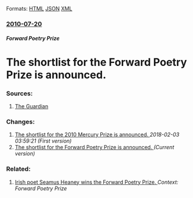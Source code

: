 
Formats: [HTML](/news/2010/07/20/the-shortlist-for-the-forward-poetry-prize-is-announced.html)  [JSON](/news/2010/07/20/the-shortlist-for-the-forward-poetry-prize-is-announced.json)  [XML](/news/2010/07/20/the-shortlist-for-the-forward-poetry-prize-is-announced.xml)  

### [2010-07-20](/news/2010/07/20/index.md)

##### Forward Poetry Prize
# The shortlist for the Forward Poetry Prize is announced. 




### Sources:

1. [The Guardian](http://www.guardian.co.uk/books/2010/jul/20/forward-poetry-prize-shortlist)

### Changes:

1. [The shortlist for the 2010 Mercury Prize is announced. ](/news/2010/07/20/the-shortlist-for-the-2010-mercury-prize-is-announced.md) _2018-02-03 03:59:21 (First version)_
1. [The shortlist for the Forward Poetry Prize is announced. ](/news/2010/07/20/the-shortlist-for-the-forward-poetry-prize-is-announced.md) _(Current version)_

### Related:

1. [Irish poet Seamus Heaney wins the Forward Poetry Prize. ](/news/2010/10/6/irish-poet-seamus-heaney-wins-the-forward-poetry-prize.md) _Context: Forward Poetry Prize_
